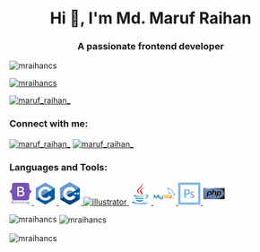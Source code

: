 <h1 align="center">Hi 👋, I'm Md. Maruf Raihan</h1>
<h3 align="center">A passionate frontend developer</h3>

<p align="left"> <img src="https://komarev.com/ghpvc/?username=mraihancs&label=Profile%20views&color=0e75b6&style=flat" alt="mraihancs" /> </p>

<p align="left"> <a href="https://github.com/ryo-ma/github-profile-trophy"><img src="https://github-profile-trophy.vercel.app/?username=mraihancs" alt="mraihancs" /></a> </p>

<p align="left"> <a href="https://twitter.com/maruf_raihan_" target="blank"><img src="https://img.shields.io/twitter/follow/maruf_raihan_?logo=twitter&style=for-the-badge" alt="maruf_raihan_" /></a> </p>

<h3 align="left">Connect with me:</h3>
<p align="left">
<a href="https://twitter.com/maruf_raihan_" target="blank"><img align="center" src="https://raw.githubusercontent.com/rahuldkjain/github-profile-readme-generator/master/src/images/icons/Social/twitter.svg" alt="maruf_raihan_" height="30" width="40" /></a>
<a href="https://instagram.com/maruf_raihan_" target="blank"><img align="center" src="https://raw.githubusercontent.com/rahuldkjain/github-profile-readme-generator/master/src/images/icons/Social/instagram.svg" alt="maruf_raihan_" height="30" width="40" /></a>
</p>

<h3 align="left">Languages and Tools:</h3>
<p align="left"> <a href="https://getbootstrap.com" target="_blank" rel="noreferrer"> <img src="https://raw.githubusercontent.com/devicons/devicon/master/icons/bootstrap/bootstrap-plain-wordmark.svg" alt="bootstrap" width="40" height="40"/> </a> <a href="https://www.cprogramming.com/" target="_blank" rel="noreferrer"> <img src="https://raw.githubusercontent.com/devicons/devicon/master/icons/c/c-original.svg" alt="c" width="40" height="40"/> </a> <a href="https://www.w3schools.com/cpp/" target="_blank" rel="noreferrer"> <img src="https://raw.githubusercontent.com/devicons/devicon/master/icons/cplusplus/cplusplus-original.svg" alt="cplusplus" width="40" height="40"/> </a> <a href="https://www.adobe.com/in/products/illustrator.html" target="_blank" rel="noreferrer"> <img src="https://www.vectorlogo.zone/logos/adobe_illustrator/adobe_illustrator-icon.svg" alt="illustrator" width="40" height="40"/> </a> <a href="https://www.java.com" target="_blank" rel="noreferrer"> <img src="https://raw.githubusercontent.com/devicons/devicon/master/icons/java/java-original.svg" alt="java" width="40" height="40"/> </a> <a href="https://www.mysql.com/" target="_blank" rel="noreferrer"> <img src="https://raw.githubusercontent.com/devicons/devicon/master/icons/mysql/mysql-original-wordmark.svg" alt="mysql" width="40" height="40"/> </a> <a href="https://www.photoshop.com/en" target="_blank" rel="noreferrer"> <img src="https://raw.githubusercontent.com/devicons/devicon/master/icons/photoshop/photoshop-line.svg" alt="photoshop" width="40" height="40"/> </a> <a href="https://www.php.net" target="_blank" rel="noreferrer"> <img src="https://raw.githubusercontent.com/devicons/devicon/master/icons/php/php-original.svg" alt="php" width="40" height="40"/> </a> </p>

<p><img align="left" src="https://github-readme-stats.vercel.app/api/top-langs?username=mraihancs&show_icons=true&locale=en&layout=compact" alt="mraihancs" /></p>

<p>&nbsp;<img align="center" src="https://github-readme-stats.vercel.app/api?username=mraihancs&show_icons=true&locale=en" alt="mraihancs" /></p>

<p><img align="center" src="https://github-readme-streak-stats.herokuapp.com/?user=mraihancs&" alt="mraihancs" /></p>

